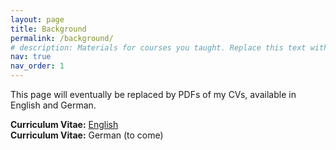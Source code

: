 ```yaml
---
layout: page
title: Background
permalink: /background/
# description: Materials for courses you taught. Replace this text with your description.
nav: true
nav_order: 1
---
```


This page will eventually be replaced by PDFs of my CVs, available in English and German.


<!-- Josephson Junction -->
<p>
<strong>Curriculum Vitae:</strong> <a href="https://alisonykim.github.io/assets/pdf/cv_en.pdf" target="_blank">English</a><br>
<strong>Curriculum Vitae:</strong> German (to come)
</p>